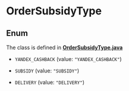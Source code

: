 

# OrderSubsidyType

## Enum

The class is defined in **[OrderSubsidyType.java](../../src/main/java/org/openapitools/model/OrderSubsidyType.java)**


* `YANDEX_CASHBACK` (value: `"YANDEX_CASHBACK"`)

* `SUBSIDY` (value: `"SUBSIDY"`)

* `DELIVERY` (value: `"DELIVERY"`)



